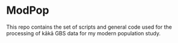 # ModPop
This repo contains the set of scripts and general code used for the processing of kākā GBS data for my modern population study.
